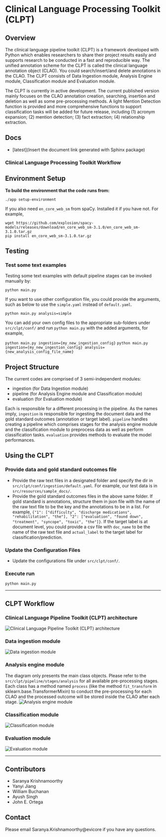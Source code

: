 # Clinical Language Processing Toolkit (CLPT)

## Overview
The clinical language pipeline toolkit (CLPT) is a framework developed with Python which enables researchers to share their project results easily and supports research to be conducted in a fast and reproducible way. The unified annotation scheme for the CLPT is called the clinical language annotation object (CLAO). You could search/insert/and delete annotations in the CLAO. The CLPT consists of Data Ingestion module, Analysis Engine module, Classification module and Evaluation module.

The CLPT is currently in active development. The current published version mainly focuses on the CLAO annotation creation, searching, insertion and deletion as well as some pre-processing methods. A light Mention Detection function is provided and more comprehensive functions to support classification tasks will be added for future release, including (1) acronym expansion; (2) mention detection; (3) fact extraction; (4) relationship extraction.


## Docs
* [latest](Insert the document link generated with Sphinx package)

### Clinical Language Processing Toolkit Workflow

## Environment Setup
**To build the environment that the code runs from:**

`./app setup-environment`

If you also need `en_core_web_sm` from spaCy. Installed it if you have not. For example,
```
wget https://github.com/explosion/spacy-models/releases/download/en_core_web_sm-3.1.0/en_core_web_sm-3.1.0.tar.gz
pip install en_core_web_sm-3.1.0.tar.gz
```


## Testing
### Test some text examples
Testing some text examples with default pipeline stages can be invoked manually by:

`python main.py`

If you want to use other configuration file, you could provide the arguments, such as below to use the `simple.yaml` instead of `default.yaml`.

`python main.py analysis=simple`

You can add your own config files to the appropriate sub-folders under `src/clpt/conf/` and run `python main.py` with the added arguments, for example, 

`python main.py ingestion={my_new_ingestion_config}`
`python main.py ingestion={my_new_ingestion_config} analysis={new_analysis_config_file_name}`

## Project Structure
The current codes are comprised of 3 semi-independent modules:
- ingestion (for Data Ingestion module)
- pipeline (for Analysis Engine module and Classification module)
- evaluation (for Evaluation module)

Each is responsible for a different processing in the pipeline. As the names imply,
`ingestion` is responsible for ingesting the document data and the gold standard outcomes (annotation or target label). `pipeline` handles creating a pipeline which comprises stages for the analysis engine module and the classification module to preprocess data as well as perform classification tasks. `evaluation` provides methods to evaluate the model performances. 


## Using the CLPT
### Provide data and gold standard outcomes file
- Provide the raw text files in a designated folder and specify the dir in `src/clpt/conf/ingestion/default.yaml`. For example, our test data is in `src/resources/sample_docs/`.
- Provide the gold standard outcomes files in the above same folder. If gold standard is annotations, structure them in json file with the name of the raw text file to be the key and the annotations to be in a list. For example, `{"1": ["difficulty", "discharge medications", "rehabilitation", "the"], "2": ["evaluation", "found down", "treatment", "syncope", "toxic", "the"]}`. If the target label is at document level, you could provide a csv file with `doc_name` to be the name of the raw text file and `actual_label` to the target label for classification/prediction.

### Update the Configuration Files
- Update the configurations file under `src/clpt/conf/`.

### Execute run
`python main.py`


----------------------------------------------------
## CLPT Workflow

### Clinical Language Pipeline Toolkit (CLPT) architecture
![Clinical Language Pipeline Toolkit (CLPT) architecture](umls_diagrams/Architecture.jpg)

### Data ingestion module
![Data ingestion module](umls_diagrams/Ingestion.png)

### Analysis engine module
The diagram only presents the main class objects. Please refer to the `src/clpt/pipeline/stages/analysis`
for all available pre-processing stages. Each class has a method named `process` (like the method `fit_transform` in
sklearn.base.TransformerMixin) to conduct the pre-processing for each CLAO and the processed outcome will be stored 
inside the CLAO after each stage.
![Analysis engine module](umls_diagrams/Analysis_Engine.png)

### Classification module
![Classification module](umls_diagrams/Classification.png)

### Evaluation module
![Evaluation module](umls_diagrams/Evaluation_v3.png)


----------------------------------------------------
## Contributors
- Saranya Krishnamoorthy
- Yanyi Jiang 
- William Buchanan 
- Ayush Singh
- John E. Ortega

## Contact
Please email Saranya.Krishnamoorthy@evicore if you have any questions.